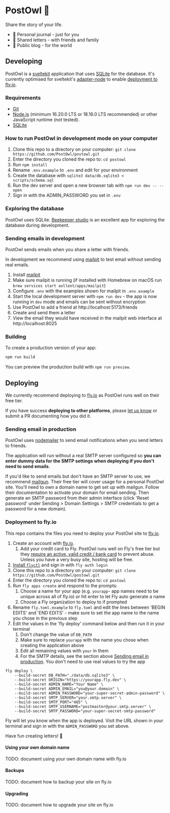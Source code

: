 # PostOwl 🦉

Share the story of your life.

- 🧡 Personal journal - just for you
- 💛 Shared letters - with friends and family
- 💚 Public blog - for the world

## Developing

PostOwl is a [sveltekit](https://kit.svelte.dev/) application that uses [SQLite](https://www.sqlite.org/) for the database. It's currently optimised for sveltekit's [adapter-node](https://github.com/sveltejs/kit/tree/master/packages/adapter-node) to enable [deployment to fly.io](#deployment-to-flyio).

### Requirements

- [Git](https://git-scm.com/)
- [Node.js](https://nodejs.org) (minimum 16.20.0 LTS or 18.16.0 LTS recommended) or other JavaScript runtime (not tested).
- [SQLite](https://www.sqlite.org)

### How to run PostOwl in development mode on your computer

1. Clone this repo to a directory on your computer: `git clone https://github.com/PostOwl/postowl.git`
1. Enter the directory you cloned the repo to: `cd postowl`
1. Run `npm install`
1. Rename `.env.example` to `.env` and edit for your environment
1. Create the database with `sqlite3 data/db.sqlite3 < scripts/schema.sql`
1. Run the dev server and open a new browser tab with `npm run dev -- --open`
1. Sign in with the ADMIN_PASSWORD you set in `.env`

### Exploring the database

PostOwl uses SQLite. [Beekeeper studio](https://github.com/beekeeper-studio/beekeeper-studio/releases) is an excellent app for exploring the database during development.

### Sending emails in development

PostOwl sends emails when you share a letter with friends.

In development we recommend using [mailpit](https://github.com/axllent/mailpit) to test email without sending real emails.

1. Install [mailpit](https://github.com/axllent/mailpit)
1. Make sure mailpit is running (if installed with Homebrew on macOS run `brew services start axllent/apps/mailpit`)
1. Configure `.env` with the examples shown for mailpit in `.env.example`
1. Start the local development server with `npm run dev` - the app is now running in `dev` mode and emails can be sent without encryption
1. Use PostOwl to add a friend at http://localhost:5173/friends
1. Create and send them a letter
1. View the email they would have received in the mailpit web interface at http://localhost:8025

### Building

To create a production version of your app:

```bash
npm run build
```

You can preview the production build with `npm run preview`.

## Deploying

We currently recommend deploying to [fly.io](https://fly.io/) as PostOwl runs well on their free tier.

If you have success **deploying to other platforms**, please [let us know](https://github.com/PostOwl/postowl/discussions/categories/show-and-tell) or submit a PR documenting how you did it.

### Sending email in production

PostOwl uses [nodemailer](https://nodemailer.com/about/) to send email notifications when you send letters to friends.

The application will run without a real SMTP server configured so **you can enter dummy data for the SMTP settings when deploying if you don't need to send emails**.

If you'd like to send emails but don't have an SMTP server to use, we recommend [mailgun](https://www.mailgun.com/). Their free tier will cover usage for a personal PostOwl site. You'll need to own a domain name to get set up with mailgun. Follow their documentation to activate your domain for email sending. Then generate an SMTP password from their admin interface (click 'Reset password' under Sending > Domain Settings > SMTP credentials to get a password for a new domain).

### Deployment to fly.io

This repo contains the files you need to deploy your PostOwl site to [fly.io](https://fly.io/).

1. Create an account with [fly.io](https://fly.io/).
    1. Add your credit card to Fly. PostOwl runs well on Fly's free tier but they [require an active, valid credit / bank card](https://fly.io/docs/about/credit-cards/) to prevent abuse. Unless you have a very busy site, hosting will be free.
1. [Install `flyctl`](https://fly.io/docs/hands-on/install-flyctl/) and sign in with `fly auth login`
1. Clone this repo to a directory on your computer: `git clone https://github.com/PostOwl/postowl.git`
1. Enter the directory you cloned the repo to: `cd postowl`
1. Run `fly apps create` and respond to the prompts:
   1. Choose a name for your app (e.g. `yourapp`- app names need to be unique across all of fly.io) or hit enter to let Fly auto generate a name
   1. Choose a Fly organization to deploy to if prompted
1. Rename `fly.toml.example` to `fly.toml` and edit the lines between 'BEGIN EDITS' and 'END EDITS' - make sure to set the app name to the name you chose in the previous step
1. Edit the values in the 'fly deploy' command below and then run it in your terminal
    1. Don't change the value of `DB_PATH`
    1. Make sure to replace `yourapp` with the name you chose when creating the application above
    1. Edit all remaining values with `your` in them
    1. For the SMTP details, see the section above [Sending email in production](#sending-email-in-production). You don't need to use real values to try the app

```
fly deploy \
    --build-secret DB_PATH="./data/db.sqlite3" \
    --build-secret ORIGIN="https://yourapp.fly.dev" \
    --build-secret ADMIN_NAME="Your Name" \
    --build-secret ADMIN_EMAIL="you@your.domain" \
    --build-secret ADMIN_PASSWORD="your-super-secret-admin-password" \
    --build-secret SMTP_SERVER="your.smtp.server" \
    --build-secret SMTP_PORT="465" \
    --build-secret SMTP_USERNAME="postmaster@your.smtp.server" \
    --build-secret SMTP_PASSWORD="your-super-secret-smtp-password"
```

Fly will let you know when the app is deployed. Visit the URL shown in your terminal and sign in with the `ADMIN_PASSWORD` you set above.

Have fun creating letters! 🦉

#### Using your own domain name

TODO: document using your own domain name with fly.io

#### Backups

TODO: document how to backup your site on fly.io

#### Upgrading

TODO: document how to upgrade your site on fly.io
